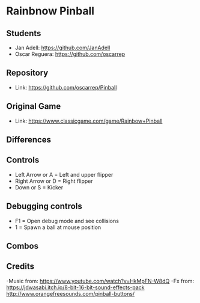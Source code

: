 # Rainbnow Pinball


## Students

- Jan Adell: https://github.com/JanAdell
- Oscar Reguera: https://github.com/oscarrep

## Repository

- Link: https://github.com/oscarrep/Pinball

## Original Game

- Link: https://www.classicgame.com/game/Rainbow+Pinball

## Differences



## Controls

- Left Arrow or A = Left and upper flipper
- Right Arrow or D = Right flipper
- Down or S = Kicker

## Debugging controls

- F1 = Open debug mode and see collisions
- 1 = Spawn a ball at mouse position

## Combos



## Credits

-Music from: https://www.youtube.com/watch?v=HkMpFN-W8dQ
-Fx from: https://jdwasabi.itch.io/8-bit-16-bit-sound-effects-pack
	http://www.orangefreesounds.com/pinball-buttons/